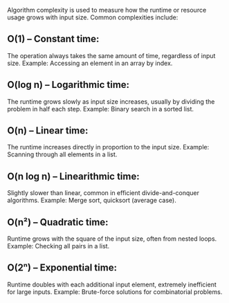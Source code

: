 Algorithm complexity is used to measure how the runtime or resource usage grows with input size. Common complexities include:

## O(1) – Constant time:
The operation always takes the same amount of time, regardless of input size.
Example: Accessing an element in an array by index.

## O(log n) – Logarithmic time:
The runtime grows slowly as input size increases, usually by dividing the problem in half each step.
Example: Binary search in a sorted list.

## O(n) – Linear time:
The runtime increases directly in proportion to the input size.
Example: Scanning through all elements in a list.

## O(n log n) – Linearithmic time:
Slightly slower than linear, common in efficient divide-and-conquer algorithms.
Example: Merge sort, quicksort (average case).

## O(n²) – Quadratic time:
Runtime grows with the square of the input size, often from nested loops.
Example: Checking all pairs in a list.

## O(2ⁿ) – Exponential time:
Runtime doubles with each additional input element, extremely inefficient for large inputs.
Example: Brute-force solutions for combinatorial problems.